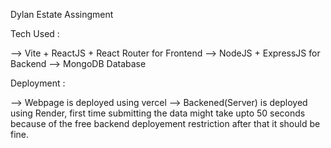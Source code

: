 Dylan Estate Assingment

Tech Used :

--> Vite + ReactJS + React Router for Frontend
--> NodeJS + ExpressJS for Backend
--> MongoDB Database

Deployment :

--> Webpage is deployed using vercel
--> Backened(Server) is deployed using Render, first time submitting the data might take upto 50 seconds because of the free backend deployement restriction after that it should be fine.
